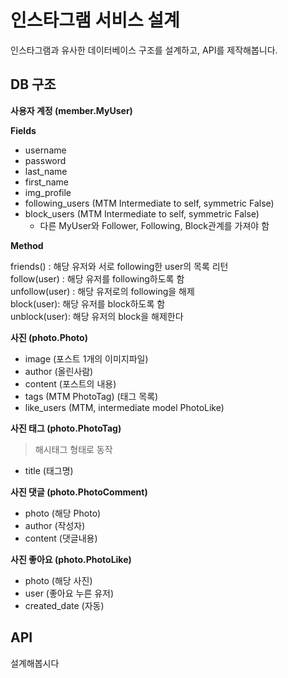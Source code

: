 # 인스타그램 서비스 설계

인스타그램과 유사한 데이터베이스 구조를 설계하고, API를 제작해봅니다.

## DB 구조

**사용자 계정 (member.MyUser)**  

**Fields**

- username
- password
- last_name
- first_name
- img_profile
- following_users (MTM Intermediate to self, symmetric False)
- block_users (MTM Intermediate to self, symmetric False)
	- 다른 MyUser와 Follower, Following, Block관계를 가져야 함

**Method**

friends() : 해당 유저와 서로 following한 user의 목록 리턴  
follow(user) : 해당 유저를 following하도록 함  
unfollow(user) : 해당 유저로의 following을 해제  
block(user): 해당 유저를 block하도록 함  
unblock(user): 해당 유저의 block을 해제한다  

	
**사진 (photo.Photo)**

- image (포스트 1개의 이미지파일)
- author (올린사람)
- content (포스트의 내용)
- tags (MTM PhotoTag) (태그 목록)
- like_users (MTM, intermediate model PhotoLike)

**사진 태그 (photo.PhotoTag)**

> 해시태그 형태로 동작

- title (태그명)


**사진 댓글 (photo.PhotoComment)**

- photo (해당 Photo)
- author (작성자)
- content (댓글내용)


**사진 좋아요 (photo.PhotoLike)**

- photo (해당 사진)
- user (좋아요 누른 유저)
- created_date (자동)


## API

설계해봅시다